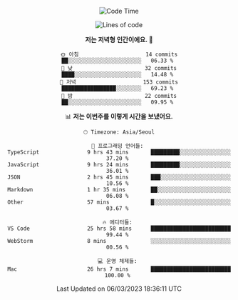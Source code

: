 <div align='center'>
 
<!--START_SECTION:waka-->
![Code Time](http://img.shields.io/badge/Code%20Time-2%2C424%20hrs%2046%20mins-blue)

![Lines of code](https://img.shields.io/badge/%EC%A0%80%EB%8A%94%20%EC%97%AC%ED%83%9C%EA%B9%8C%EC%A7%80%20-788.3%20thousand%20%EC%A4%84%EC%9D%98%20%EC%BD%94%EB%93%9C%EB%A5%BC%20%EC%9E%91%EC%84%B1%ED%96%88%EC%96%B4%EC%9A%94.-blue)

**저는 저녁형 인간이에요. 🦉** 

```text
🌞 아침                     14 commits          ██░░░░░░░░░░░░░░░░░░░░░░░   06.33 % 
🌆 낮　                     32 commits          ████░░░░░░░░░░░░░░░░░░░░░   14.48 % 
🌃 저녁                     153 commits         █████████████████░░░░░░░░   69.23 % 
🌙 밤　                     22 commits          ██░░░░░░░░░░░░░░░░░░░░░░░   09.95 % 
```


📊 **저는 이번주를 이렇게 시간을 보냈어요.** 

```text
🕑︎ Timezone: Asia/Seoul

💬 프로그래밍 언어들: 
TypeScript               9 hrs 43 mins       █████████░░░░░░░░░░░░░░░░   37.20 % 
JavaScript               9 hrs 24 mins       █████████░░░░░░░░░░░░░░░░   36.01 % 
JSON                     2 hrs 45 mins       ███░░░░░░░░░░░░░░░░░░░░░░   10.56 % 
Markdown                 1 hr 35 mins        ██░░░░░░░░░░░░░░░░░░░░░░░   06.08 % 
Other                    57 mins             █░░░░░░░░░░░░░░░░░░░░░░░░   03.67 % 

🔥 에디터들: 
VS Code                  25 hrs 58 mins      █████████████████████████   99.44 % 
WebStorm                 8 mins              ░░░░░░░░░░░░░░░░░░░░░░░░░   00.56 % 

💻 운영 체제들: 
Mac                      26 hrs 7 mins       █████████████████████████   100.00 % 
```


 Last Updated on 06/03/2023 18:36:11 UTC
<!--END_SECTION:waka-->
 </div>
<!---
Emewjin/Emewjin is a ✨ special ✨ repository because its `README.md` (this file) appears on your GitHub profile.
You can click the Preview link to take a look at your changes.
--->
